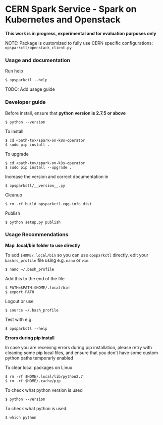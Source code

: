 # CERN Spark Service - Spark on Kubernetes and Openstack

**This work is in progress, experimental and for evaluation purposes only**

NOTE: Package is customized to fully use CERN specific configurations: `opsparkctl/openstack_client.py`

### Usage and documentation

Run help

```
$ opsparkctl --help
```

TODO: Add usage guide

### Developer guide

Before install, ensure that **python version is 2.7.5 or above**

```
$ python --version
```

To install

```
$ cd <path-to>/spark-on-k8s-operator
$ sudo pip install .
```

To upgrade

```
$ cd <path-to>/spark-on-k8s-operator
$ sudo pip install --upgrade .
```

Increase the version and correct documentation in

    $ opsparkctl/__version__.py

Cleanup

    $ rm -rf build opsparkctl.egg-info dist

Publish

    $ python setup.py publish
    
### Usage Recommendations

**Map .local/bin folder to use directly**

To add ``$HOME/.local/bin`` so you can use ``opsparkctl``
directly, edit your ``bashrc_profile`` file using e.g. ``nano`` or
``vim``

    $ nano ~/.bash_profile

Add this to the end of the file

    $ PATH=$PATH:$HOME/.local/bin
    $ export PATH

Logout or use

    $ source ~/.bash_profile

Test with e.g.

    $ opsparkctl --help

**Errors during pip install**


In case you are receiving errors during pip installation, please retry with cleaning some pip local files, and ensure
that you don't have some custom python paths temporarly enabled

To clear local packages on Linux

    $ rm -rf $HOME/.local/lib/python2.7
    $ rm -rf $HOME/.cache/pip

To check what python version is used

    $ python --version

To check what python is used

    $ which python
